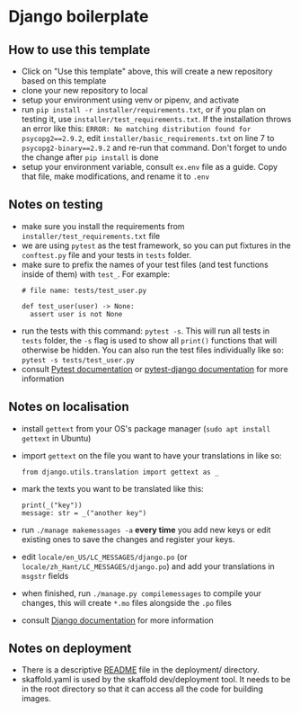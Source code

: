 # Django boilerplate

## How to use this template
- Click on "Use this template" above, this will create a new repository based on this template
- clone your new repository to local
- setup your environment using venv or pipenv, and activate
- run `pip install -r installer/requirements.txt`, or if you plan on testing it, use `installer/test_requirements.txt`. If the installation throws an error like this: `ERROR: No matching distribution found for psycopg2==2.9.2`, edit `installer/basic_requirements.txt` on line 7 to `psycopg2-binary==2.9.2` and re-run that command. Don't forget to undo the change after `pip install` is done
- setup your environment variable, consult `ex.env` file as a guide. Copy that file, make modifications, and rename it to `.env`

## Notes on testing
- make sure you install the requirements from `installer/test_requirements.txt` file
- we are using `pytest` as the test framework, so you can put fixtures in the `conftest.py` file and your tests in `tests` folder.
- make sure to prefix the names of your test files (and test functions inside of them) with `test_`. For example:
  ```
  # file name: tests/test_user.py

  def test_user(user) -> None:
    assert user is not None
  ```
- run the tests with this command: `pytest -s`. This will run all tests in `tests` folder, the `-s` flag is used to show all `print()` functions that will otherwise be hidden. You can also run the test files individually like so: `pytest -s tests/test_user.py`
- consult [Pytest documentation](https://pytest.org/) or [pytest-django documentation](https://pytest-django.readthedocs.io/) for more information

## Notes on localisation
- install `gettext` from your OS's package manager (`sudo apt install gettext` in Ubuntu)
- import `gettext` on the file you want to have your translations in like so:
  ```
  from django.utils.translation import gettext as _
  ```
- mark the texts you want to be translated like this:

  ```
  print(_("key"))
  message: str = _("another key")
  ```
- run `./manage makemessages -a` **every time** you add new keys or edit existing ones to save the changes and register your keys.
- edit `locale/en_US/LC_MESSAGES/django.po` (or `locale/zh_Hant/LC_MESSAGES/django.po`) and add your translations in `msgstr` fields
- when finished, run `./manage.py compilemessages` to compile your changes, this will create `*.mo` files alongside the `.po` files
- consult [Django documentation](https://docs.djangoproject.com/en/3.2/topics/i18n/translation) for more information

## Notes on deployment
- There is a descriptive [README](deployment/README.md) file in the deployment/ directory.
- skaffold.yaml is used by the skaffold dev/deployment tool. It needs to be in the root directory so that it can access all the code for building images.
